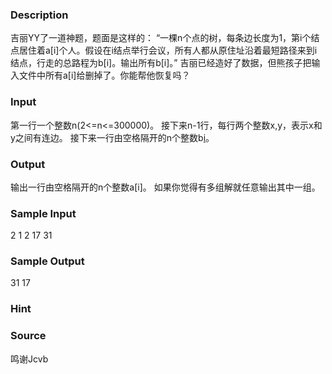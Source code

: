 
### Description
吉丽YY了一道神题，题面是这样的：
“一棵n个点的树，每条边长度为1，第i个结点居住着a[i]个人。假设在i结点举行会议，所有人都从原住址沿着最短路径来到i结点，行走的总路程为b[i]。输出所有b[i]。”
吉丽已经造好了数据，但熊孩子把输入文件中所有a[i]给删掉了。你能帮他恢复吗？
### Input
第一行一个整数n(2<=n<=300000)。
接下来n-1行，每行两个整数x,y，表示x和y之间有连边。
接下来一行由空格隔开的n个整数b[i](0<=b[i]<=10^9)。
### Output
输出一行由空格隔开的n个整数a[i]。
如果你觉得有多组解就任意输出其中一组。
### Sample Input
2
1 2
17 31
### Sample Output
31 17
### Hint

### Source
鸣谢Jcvb